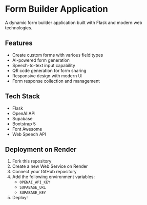 # Form Builder Application

A dynamic form builder application built with Flask and modern web technologies.

## Features

- Create custom forms with various field types
- AI-powered form generation
- Speech-to-text input capability
- QR code generation for form sharing
- Responsive design with modern UI
- Form response collection and management

## Tech Stack

- Flask
- OpenAI API
- Supabase
- Bootstrap 5
- Font Awesome
- Web Speech API

## Deployment on Render

1. Fork this repository
2. Create a new Web Service on Render
3. Connect your GitHub repository
4. Add the following environment variables:
   - `OPENAI_API_KEY`
   - `SUPABASE_URL`
   - `SUPABASE_KEY`
5. Deploy! 
